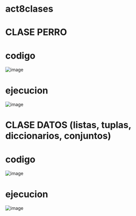 # act8clases

# CLASE PERRO

# codigo

![image](https://github.com/user-attachments/assets/4e483874-544d-40f6-b6df-e55ae1729ffb)

# ejecucion

![image](https://github.com/user-attachments/assets/1ed05507-7983-4523-9328-c79bd94e96a8)

# CLASE DATOS (listas, tuplas, diccionarios, conjuntos)

# codigo

![image](https://github.com/user-attachments/assets/b5ea2da2-7c48-4359-8e77-ced8557e6649)

# ejecucion

![image](https://github.com/user-attachments/assets/44ee9e89-d7a9-4f0f-9ee8-97fc25e93a70)






